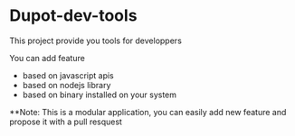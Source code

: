 # Dupot-dev-tools

This project provide you tools for developpers

You can add feature
* based on javascript apis
* based on nodejs library
* based on binary installed on your system

**Note: This is a modular application, you can easily add new feature and propose it with a pull resquest 
